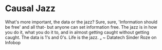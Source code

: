 # Causal Jazz

What's more important, the data or the jazz? Sure, sure, 'Information should be free' and all that- but anyone can set information free. The jazz is in how you do it, what you do it to, and in almost getting caught without getting caught. The data is 1's and 0's. Life is the jazz.	„
~ Datatech Sinder Roze on Infobop
